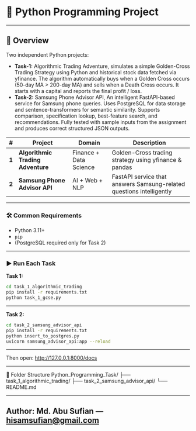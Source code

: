 # 🚀 Python Programming Project

---

## 📁 Overview
Two independent Python projects:
- **Task-1:** Algorithmic Trading Adventure, simulates a simple Golden-Cross Trading Strategy using Python and historical stock data fetched via yfinance. The algorithm automatically buys when a Golden Cross occurs (50-day MA > 200-day MA) and sells when a Death Cross occurs. It starts with a capital and reports the final profit / loss.
- **Task-2:** Samsung Phone Advisor API, An intelligent FastAPI-based service for Samsung phone queries. Uses PostgreSQL for data storage and sentence-transformers for semantic similarity. Supports comparison, specification lookup, best-feature search, and recommendations. Fully tested with sample inputs from the assignment and produces correct structured JSON outputs.

| # | Project | Domain | Description |
|--|--|--|--|
| __1__ | __Algorithmic Trading Adventure__ | Finance + Data Science | Golden-Cross trading strategy using yfinance & pandas |
| __2__ | __Samsung Phone Advisor API__ | AI + Web + NLP | FastAPI service that answers Samsung-related questions intelligently |

---

### 🛠 Common Requirements
- Python 3.11+
- `pip`
- (PostgreSQL required only for Task 2)

---

### ▶️ Run Each Task

**Task 1:**
```bash
cd task_1_algorithmic_trading
pip install -r requirements.txt
python task_1_gcse.py
```

---

**Task 2:**
```bash
cd task_2_samsung_advisor_api
pip install -r requirements.txt
python insert_to_postgres.py
uvicorn samsung_advisor_api:app --reload
```

---

Then open: http://127.0.0.1:8000/docs

---
📂 Folder Structure
Python_Programming_Task/
 ├── task_1_algorithmic_trading/
 ├── task_2_samsung_advisor_api/
 └── README.md

---

Author: Md. Abu Sufian — hisamsufian@gmail.com
---

